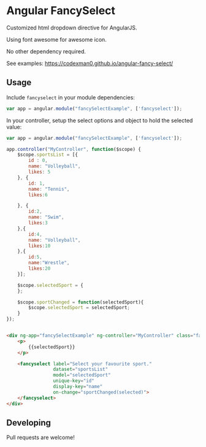 # Angular FancySelect

Customized html dropdown directive for AngularJS.

Using font awesome for awesome icon.

No other dependency required.

See examples: https://codexman0.github.io/angular-fancy-select/

## Usage

Include `fancyselect` in your module dependencies:

```js
var app = angular.module("fancySelectExample", ['fancyselect']);
```

In your controller, setup the select options and object to hold the selected value:

```js
var app = angular.module("fancySelectExample", ['fancyselect']);

app.controller("MyController", function($scope) {
    $scope.sportsList = [{
        id : 0,
        name: "Volleyball",
        likes: 5
    }, {
        id: 1,
        name: "Tennis",
        likes:6

    }, {
        id:2,
        name: "Swim",
        likes:3
    },{
        id:4,
        name: "Volleyball",
        likes:10
    },{
        id:5,
        name:"Wrestle",
        likes:20
    }];

    $scope.selectedSport = {
    };

    $scope.sportChanged = function(selectedSport){
        $scope.selectedSport = selectedSport;
    }
});
```

```html

<div ng-app="fancySelectExample" ng-controller="MyController" class="fancyselect-app">
    <p>
        {{selectedSport}}
    </p>

    <fancyselect label="Select your favourite sport."
                 dataset="sportsList"
                 model="selectedSport"
                 unique-key="id"
                 display-key="name"
                 on-change="sportChanged(selected)">
    </fancyselect>
</div>

```

## Developing

Pull requests are welcome!

